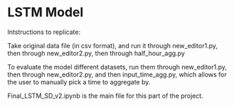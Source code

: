 # LSTM Model

Intstructions to replicate:

Take original data file (in csv format), and run it through new_editor1.py, then through new_editor2.py, then through half_hour_agg.py

To evaluate the model different datasets, run them through new_editor1.py, then through new_editor2.py, and then input_time_agg.py, which allows for the user to manually pick a time to aggregate by. 

Final_LSTM_SD_v2.ipynb is the main file for this part of the project.
